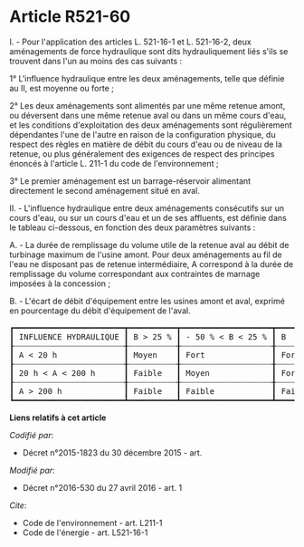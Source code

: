 # Article R521-60

I. - Pour l'application des articles L. 521-16-1 et L. 521-16-2, deux aménagements de force hydraulique sont dits
hydrauliquement liés s'ils se trouvent dans l'un au moins des cas suivants : 

1° L'influence hydraulique entre les deux aménagements, telle que définie au II, est moyenne ou forte ; 

2° Les deux aménagements sont alimentés par une même retenue amont, ou déversent dans une même retenue aval ou dans un même
cours d'eau, et les conditions d'exploitation des deux aménagements sont régulièrement dépendantes l'une de l'autre en raison
de la configuration physique, du respect des règles en matière de débit du cours d'eau ou de niveau de la retenue, ou plus
généralement des exigences de respect des principes énoncés à l'article L. 211-1 du code de l'environnement ; 

3° Le premier aménagement est un barrage-réservoir alimentant directement le second aménagement situé en aval. 

II. - L'influence hydraulique entre deux aménagements consécutifs sur un cours d'eau, ou sur un cours d'eau et un de ses
affluents, est définie dans le tableau ci-dessous, en fonction des deux paramètres suivants : 

A. - La durée de remplissage du volume utile de la retenue aval au débit de turbinage maximum de l'usine amont. Pour deux
aménagements au fil de l'eau ne disposant pas de retenue intermédiaire, A correspond à la durée de remplissage du volume
correspondant aux contraintes de marnage imposées à la concession ; 

B. - L'écart de débit d'équipement entre les usines amont et aval, exprimé en pourcentage du débit d'équipement de l'aval. 

<pre>
┏━━━━━━━━━━━━━━━━━━━━━━━┳━━━━━━━━━━┳━━━━━━━━━━━━━━━━━━━┳━━━━━━━━┓
┃ INFLUENCE HYDRAULIQUE ┃ B > 25 % ┃ - 50 % < B < 25 % ┃ B      ┃
┠┈┈┈┈┈┈┈┈┈┈┈┈┈┈┈┈┈┈┈┈┈┈┈╂┈┈┈┈┈┈┈┈┈┈╂┈┈┈┈┈┈┈┈┈┈┈┈┈┈┈┈┈┈┈╂┈┈┈┈┈┈┈┈┨
┃ A < 20 h              ┃ Moyen    ┃ Fort              ┃ Fort   ┃
┠┈┈┈┈┈┈┈┈┈┈┈┈┈┈┈┈┈┈┈┈┈┈┈╂┈┈┈┈┈┈┈┈┈┈╂┈┈┈┈┈┈┈┈┈┈┈┈┈┈┈┈┈┈┈╂┈┈┈┈┈┈┈┈┨
┃ 20 h < A < 200 h      ┃ Faible   ┃ Moyen             ┃ Fort   ┃
┠┈┈┈┈┈┈┈┈┈┈┈┈┈┈┈┈┈┈┈┈┈┈┈╂┈┈┈┈┈┈┈┈┈┈╂┈┈┈┈┈┈┈┈┈┈┈┈┈┈┈┈┈┈┈╂┈┈┈┈┈┈┈┈┨
┃ A > 200 h             ┃ Faible   ┃ Faible            ┃ Faible ┃
┗━━━━━━━━━━━━━━━━━━━━━━━┻━━━━━━━━━━┻━━━━━━━━━━━━━━━━━━━┻━━━━━━━━┛
</pre>


**Liens relatifs à cet article**

_Codifié par_:

  - Décret n°2015-1823 du 30 décembre 2015 - art.

_Modifié par_:

  - Décret n°2016-530 du 27 avril 2016 - art. 1

_Cite_:

  - Code de l'environnement - art. L211-1
  - Code de l'énergie - art. L521-16-1
